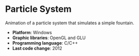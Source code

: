 # Particle System

Animation of a particle system that simulates a simple fountain.

- __Platform__: Windows
- __Graphic libraries__: OpenGL and GLU
- __Programming language__: C/C++
- __Last code change__: 2012
